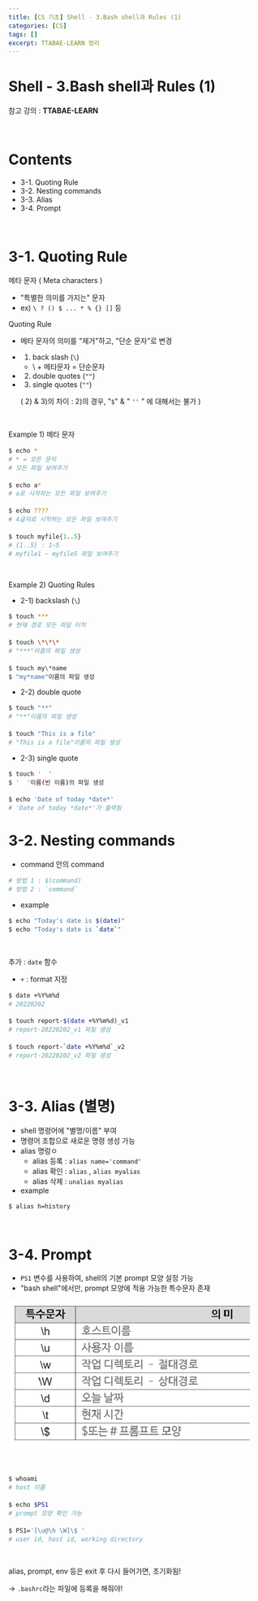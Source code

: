 ```yaml
---
title: [CS 기초] Shell - 3.Bash shell과 Rules (1)
categories: [CS]
tags: []
excerpt: TTABAE-LEARN 정리
---
```


# Shell - 3.Bash shell과 Rules (1)

<script src="https://cdn.mathjax.org/mathjax/latest/MathJax.js?config=TeX-AMS-MML_HTMLorMML" type="text/javascript"></script>

참고 강의 : **TTABAE-LEARN**

<br>

# Contents

- 3-1. Quoting Rule
- 3-2. Nesting commands
- 3-3. Alias
- 3-4. Prompt

<br>

# 3-1. Quoting Rule

메타 문자 ( Meta characters )

- "특별한 의미를 가지는" 문자
- ex) `\ ? () $ ... * % {} []` 등



Quoting Rule

- 메타 문자의 의미를 "제거"하고, "단순 문자"로 변경

- 1) back slash (`\`)

  - \\ + 메타문자 = 단순문자

- 2) double quotes (`""`)

- 3) single quotes (`""`)

  ( 2) & 3)의 차이 : 2)의 경우, "`$`" & " `''` " 에 대해서는 불가 ) 

<br>

Example 1) 메타 문자

```bash
$ echo *
# * = 모든 문자
# 모든 파일 보여주기

$ echo a*
# a로 시작하는 모든 파일 보여주기

$ echo ????
# 4글자로 시작하는 모든 파일 보여주기 

$ touch myfile{1..5}
# {1..5} : 1~5
# myfile1 ~ myfile5 파일 보여주기
```

<br>

Example 2) Quoting Rules

- 2-1) backslash (`\`)

```bash
$ touch ***
# 현재 경로 모든 파일 터치

$ touch \*\*\*
# "***"이름의 파일 생성

$ touch my\*name
$ "my*name"이름의 파일 생성
```



- 2-2) double quote

```bash
$ touch "**"
# "**"이름의 파일 생성

$ touch "This is a file"
# "This is a file"이름의 파일 생성
```



- 2-3) single quote

```bash
$ touch '  '
$ '  '이름(빈 이름)의 파일 생성

$ echo 'Date of today *date*'
# 'Date of today *date*'가 출력됨
```



# 3-2. Nesting commands

- command 안의 command

```bash
# 방법 1 : $(command)
# 방법 2 : `command`
```

- example

```bash
$ echo "Today's date is $(date)"
$ echo "Today's date is `date`"
```

<br>

추가 : `date` 함수

- `+` : format 지정

```bash
$ date +%Y%m%d
# 20220202

$ touch report-$(date +%Y%m%d)_v1
# report-20220202_v1 파일 생성

$ touch report-`date +%Y%m%d`_v2
# report-20220202_v2 파일 생성
```

<br>

# 3-3. Alias (별명)

- shell 명령어에 "별명/이름" 부여
- 명령어 조합으로 새로운 명령 생성 가능
- alias 명렁ㅇ
  - alias 등록 : `alias name='command'`
  - alias 확인 :  `alias` , `alias myalias`
  - alias 삭제 : `unalias myalias`
- example

```bash
$ alias h=history
```

<br>

# 3-4. Prompt

- `PS1` 변수를 사용하여, shell의 기본 prompt 모양 설정 가능
- "bash shell"에서만, prompt 모양에 적용 가능한 특수문자 존재

![figure2](/assets/img/cs/img20.png)

<br>

```bash
$ whoami
# host 이름

$ echo $PS1
# prompt 모양 확인 가능

$ PS1='[\u@\h \W]\$ '
# user id, host id, working directory
```

<br>

alias, prompt, env 등은 exit 후 다시 들어가면, 초기화됨!

$\rightarrow$ `.bashrc`라는 파일에 등록을 해줘야!